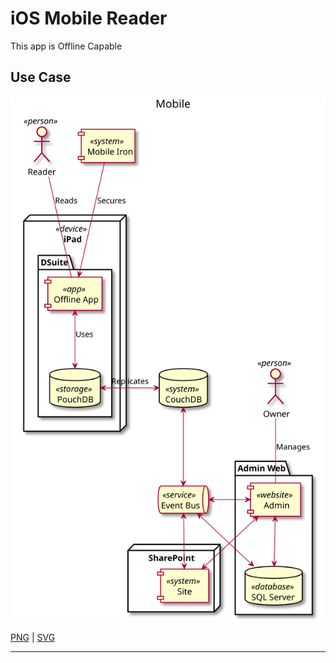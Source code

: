 # iOS Mobile Reader

This app is Offline Capable

## Use Case

![diagram](mobile.svg)

[PNG](mobile.png) | [SVG](mobile.svg)

---